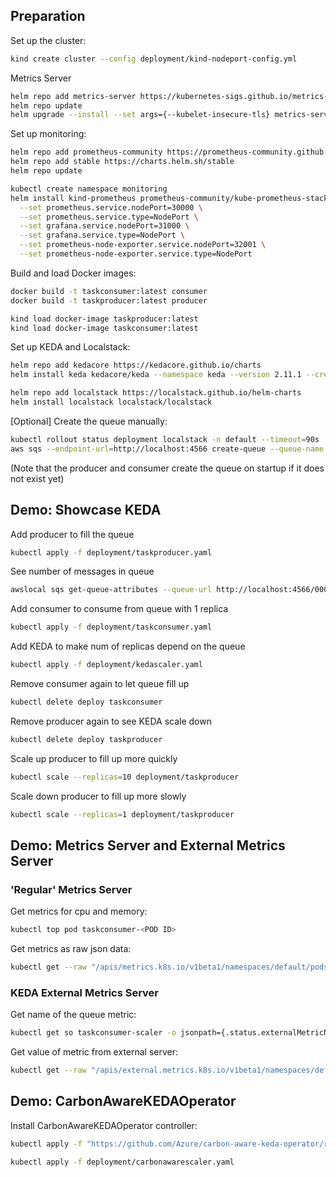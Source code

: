 ## Preparation
Set up the cluster:
```bash 
kind create cluster --config deployment/kind-nodeport-config.yml
```

Metrics Server
```bash
helm repo add metrics-server https://kubernetes-sigs.github.io/metrics-server/
helm repo update
helm upgrade --install --set args={--kubelet-insecure-tls} metrics-server metrics-server/metrics-server --namespace kube-system
```

Set up monitoring:
```bash
helm repo add prometheus-community https://prometheus-community.github.io/helm-charts
helm repo add stable https://charts.helm.sh/stable
helm repo update
```
```bash
kubectl create namespace monitoring
helm install kind-prometheus prometheus-community/kube-prometheus-stack --namespace monitoring \
  --set prometheus.service.nodePort=30000 \
  --set prometheus.service.type=NodePort \
  --set grafana.service.nodePort=31000 \
  --set grafana.service.type=NodePort \
  --set prometheus-node-exporter.service.nodePort=32001 \
  --set prometheus-node-exporter.service.type=NodePort
```

Build and load Docker images:
```bash
docker build -t taskconsumer:latest consumer
docker build -t taskproducer:latest producer
```
```bash
kind load docker-image taskproducer:latest
kind load docker-image taskconsumer:latest
```

Set up KEDA and Localstack:
```bash
helm repo add kedacore https://kedacore.github.io/charts
helm install keda kedacore/keda --namespace keda --version 2.11.1 --create-namespace

helm repo add localstack https://localstack.github.io/helm-charts
helm install localstack localstack/localstack
```

[Optional] Create the queue manually:
```bash
kubectl rollout status deployment localstack -n default --timeout=90s
aws sqs --endpoint-url=http://localhost:4566 create-queue --queue-name task-queue
```
(Note that the producer and consumer create the queue on startup if it does not exist yet)

## Demo: Showcase KEDA
Add producer to fill the queue
```bash
kubectl apply -f deployment/taskproducer.yaml
```

See number of messages in queue
```bash
awslocal sqs get-queue-attributes --queue-url http://localhost:4566/000000000000/task-queue --attribute-names All
```

Add consumer to consume from queue with 1 replica
```bash
kubectl apply -f deployment/taskconsumer.yaml
```

Add KEDA to make num of replicas depend on the queue
```bash
kubectl apply -f deployment/kedascaler.yaml
```

Remove consumer again to let queue fill up
```bash
kubectl delete deploy taskconsumer
```

Remove producer again to see KEDA scale down
```bash
kubectl delete deploy taskproducer
```

Scale up producer to fill up more quickly
```bash
kubectl scale --replicas=10 deployment/taskproducer
```

Scale down producer to fill up more slowly
```bash
kubectl scale --replicas=1 deployment/taskproducer
```

## Demo: Metrics Server and External Metrics Server

### 'Regular' Metrics Server
Get metrics for cpu and memory:
```bash
kubectl top pod taskconsumer-<POD ID>
```

Get metrics as raw json data:
```bash
kubectl get --raw "/apis/metrics.k8s.io/v1beta1/namespaces/default/pods/taskconsumer-<POD ID>" | jq .
```

### KEDA External Metrics Server
Get name of the queue metric:
```bash
kubectl get so taskconsumer-scaler -o jsonpath={.status.externalMetricNames}
```

Get value of metric from external server:
```bash
kubectl get --raw "/apis/external.metrics.k8s.io/v1beta1/namespaces/default/s0-aws-sqs-task-queue?labelSelector=scaledobject.keda.sh/name=taskconsumer-scaler" | jq .
```

## Demo: CarbonAwareKEDAOperator
Install CarbonAwareKEDAOperator controller:
```bash
kubectl apply -f "https://github.com/Azure/carbon-aware-keda-operator/releases/download/v0.2.0/carbonawarekedascaler-v0.2.0.yaml"
```

```bash
kubectl apply -f deployment/carbonawarescaler.yaml
```



